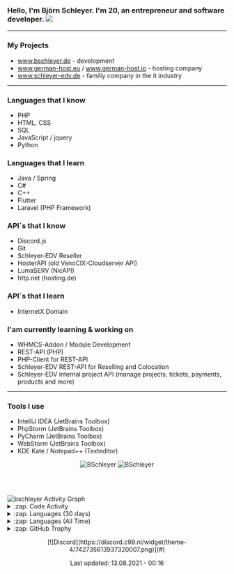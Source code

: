 ### Hello, I'm Björn Schleyer. I'm 20, an entrepreneur and software developer. ![](https://komarev.com/ghpvc/?username=BSchleyer&color=blue)
---
### My Projects ###
- www.bschleyer.de - development
- www.german-host.eu / www.german-host.io - hosting company
- www.schleyer-edv.de - familiy company in the it industry

---

### Languages that I know
- PHP
- HTML, CSS
- SQL
- JavaScript / jquery
- Python

### Languages that I learn
- Java / Spring
- C#
- C++
- Flutter
- Laravel (PHP Framework)
	
### API´s that I know
- Discord.js 
- Git
- Schleyer-EDV Reseller
- HosterAPI (old VenoCIX-Cloudserver API)
- LumaSERV (NicAPI)
- http.net (hosting.de)

### API´s that I learn
- InternetX Domain

### I'am currently learning & working on
- WHMCS-Addon / Module Development
- REST-API (PHP)
- PHP-Client for REST-API
- Schleyer-EDV REST-API for Reselling and Colocation
- Schleyer-EDV internal project API (manage projects, tickets, payments, products and more)

---
### Tools I use
- IntelliJ IDEA (JetBrains Toolbox)
- PhpStorm (JetBrains Toolbox)
- PyCharm (JetBrains Toolbox)
- WebStorm (JetBrains Toolbox)
- KDE Kate / Notepad++ (Texteditor)


<p align="center">
	<img src="https://github-readme-stats.vercel.app/api?username=BSchleyer&show_icons=true&theme=dark" alt="BSchleyer" />
	<img src="https://github-readme-stats.vercel.app/api/top-langs/?username=BSchleyer&layout=compact&theme=dark" alt="BSchleyer" />
</p>

<br><br>

<img alt="bschleyer Activity Graph" src="https://activity-graph.herokuapp.com/graph?username=bschleyer&bg_color=0D1117&color=5BCDEC&line=5BCDEC&point=FFFFFF&hide_border=true"/>

<details>
    <summary>:zap: Code Activity</summary>
    <pre>
        <img alt="Code activity" src="https://wakatime.com/share/@e4c440a2-812b-47d5-a001-513731df4423/9d7c1a69-c8be-48da-8b3d-9811e149ce98.svg" height="400" />    
    </pre>
</details>

<details>
    <summary>:zap: Languages (30 days)</summary>
    <pre>
        <img src="https://wakatime.com/share/@e4c440a2-812b-47d5-a001-513731df4423/300fdc99-b423-4335-b832-e6504e382499.svg"></img>
    </pre>
</details>

<details>
    <summary>:zap: Languages (All Time)</summary>
    <pre>
        <img alt="All time used Languages" src="https://wakatime.com/share/@e4c440a2-812b-47d5-a001-513731df4423/71b2f10a-3512-442a-bc9f-3af8ac0ddde8.svg" height="400" />
    </pre>
</details>

<details>
    <summary>:zap: GitHub Trophy</summary>
    <pre>
        <p align="left"> <a href="https://github.com/ryo-ma/github-profile-trophy"><img src="https://github-profile-trophy.vercel.app/?username=bschleyer" alt="bastianleicht" /></a> </p>
    </pre>
</details>

<p align="center">
	[![Discord](https://discord.c99.nl/widget/theme-4/742735613937320007.png)](#)
</p>

<p align="center">
	Last updated: 13.08.2021 - 00:16
</p>
